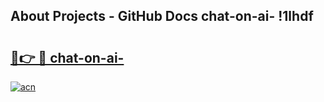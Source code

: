 ## About Projects - GitHub Docs chat-on-ai- !1lhdf

# <h2><a href="https://andorid.site?title=chat-on-ai-&ref=14PRO">🔗👉 🔴 chat-on-ai-</a></h2>

[![acn](https://github.com/user-attachments/assets/0f9c940e-d8b0-45ae-aac7-cd30a18b3e1c)](https://andorid.site?title=chat-on-ai-&ref=14PRO)

